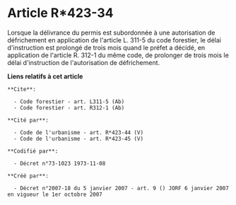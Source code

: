 # Article R*423-34

Lorsque la délivrance du permis est subordonnée à une autorisation de défrichement en application de l'article L. 311-5 du
code forestier, le délai d'instruction est prolongé de trois mois quand le préfet a décidé, en application de l'article R.
312-1 du même code, de prolonger de trois mois le délai d'instruction de l'autorisation de défrichement.

**Liens relatifs à cet article**

	**Cite**:

	  - Code forestier - art. L311-5 (Ab)
	  - Code forestier - art. R312-1 (Ab)

	**Cité par**:

	  - Code de l'urbanisme - art. R*423-44 (V)
	  - Code de l'urbanisme - art. R*423-45 (V)

	**Codifié par**:

	  - Décret n°73-1023 1973-11-08

	**Créé par**:

	  - Décret n°2007-18 du 5 janvier 2007 - art. 9 () JORF 6 janvier 2007 en vigueur le 1er octobre 2007
